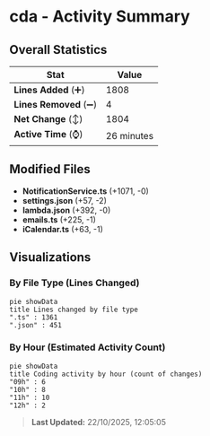# cda - Activity Summary 

## Overall Statistics

| Stat                   | Value                                                             |
| ---------------------- | ----------------------------------------------------------------- |
| **Lines Added** (➕)   | 1808                                          |
| **Lines Removed** (➖) | 4                                        |
| **Net Change** (↕)    | 1804                |
| **Active Time** (⌚)   | 26 minutes |


## Modified Files
- **NotificationService.ts** (+1071, -0)
- **settings.json** (+57, -2)
- **lambda.json** (+392, -0)
- **emails.ts** (+225, -1)
- **iCalendar.ts** (+63, -1)

## Visualizations

### By File Type (Lines Changed)

```mermaid
pie showData
title Lines changed by file type
".ts" : 1361
".json" : 451
```

### By Hour (Estimated Activity Count)

```mermaid
pie showData
title Coding activity by hour (count of changes)
"09h" : 6
"10h" : 8
"11h" : 10
"12h" : 2
```


> **Last Updated:** 22/10/2025, 12:05:05